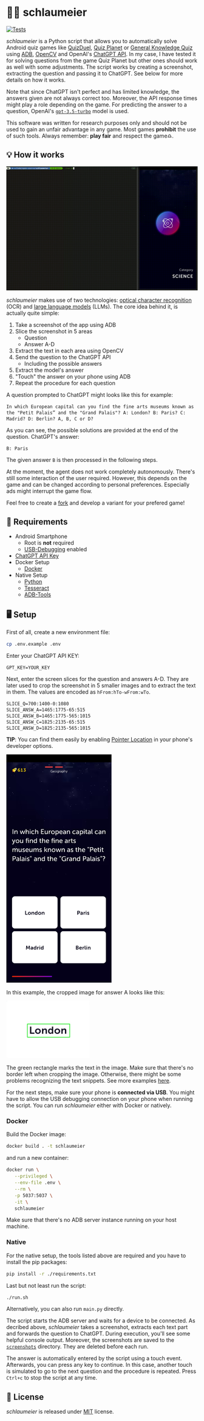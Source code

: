 # 🧙‍♂️ schlaumeier

[![Tests](https://github.com/larswaechter/schlaumeier/actions/workflows/tests.yaml/badge.svg)](https://github.com/larswaechter/schlaumeier/actions/workflows/tests.yaml)

_schlaumeier_ is a Python script that allows you to automatically solve Android quiz games like [QuizDuel](https://play.google.com/store/apps/details?id=se.maginteractive.quizduel2&hl=en&gl=US), [Quiz Planet](https://play.google.com/store/apps/details?id=com.lotum.quizplanet&hl=en&gl=US) or [General Knowledge Quiz](https://play.google.com/store/apps/details?id=com.timleg.quiz&hl=en&gl=US) using [ADB](https://developer.android.com/studio/command-line/adb), [OpenCV](https://opencv.org/) and OpenAI's [ChatGPT API](https://openai.com/blog/gpt-3-apps). In my case, I have tested it for solving questions from the game Quiz Planet but other ones should work as well with some adjustments. The script works by creating a screenshot, extracting the question and passing it to ChatGPT. See below for more details on how it works.

Note that since ChatGPT isn't perfect and has limited knowledge, the answers given are not always correct too. Moreover, the API response times might play a role depending on the game. For predicting the answer to a question, OpenAI's [`gpt-3.5-turbo`](https://platform.openai.com/docs/models/gpt-3-5) model is used.

This software was written for research purposes only and should not be used to gain an unfair advantage in any game. Most games **prohibit** the use of such tools. Always remember: **play fair** and respect the game♎.

## 💡 How it works

![Demo](./demo.gif)

_schlaumeier_ makes use of two technologies: [optical character recognition
](https://en.wikipedia.org/wiki/Optical_character_recognition) (OCR) and [large language models](https://blogs.nvidia.com/blog/2023/01/26/what-are-large-language-models-used-for/#:~:text=A%20large%20language%20model%2C%20or,successful%20applications%20of%20transformer%20models.) (LLMs). The core idea behind it, is actually quite simple:

1. Take a screenshot of the app using ADB
2. Slice the screenshot in 5 areas
   - Question
   - Answer A-D
3. Extract the text in each area using OpenCV
4. Send the question to the ChatGPT API
   - Including the possible answers
5. Extract the model's answer
6. "Touch" the answer on your phone using ADB
7. Repeat the procedure for each question

A question prompted to ChatGPT might looks like this for example:

```
In which European capital can you find the fine arts museums known as the "Petit Palais” and the "Grand Palais"? A: London? B: Paris? C: Madrid? D: Berlin? A, B, C or D?
```

As you can see, the possible solutions are provided at the end of the question. ChatGPT's answer:

```
B: Paris
```

The given answer `B` is then processed in the following steps.

At the moment, the agent does not work completely autonomously. There's still some interaction of the user required. However, this depends on the game and can be changed according to personal preferences. Especially ads might interrupt the game flow.

Feel free to create a [fork](https://github.com/larswaechter/schlaumeier/fork) and develop a variant for your prefered game!

## 📝 Requirements

- Android Smartphone
  - Root is **not** required
  - [USB-Debugging](https://developer.android.com/studio/debug/dev-options#Enable-debugging) enabled
- [ChatGPT API Key](https://devopsforu.com/how-to-connect-to-chat-gpt-api/)
- Docker Setup
  - [Docker](https://www.docker.com/)
- Native Setup
  - [Python](https://www.python.org/)
  - [Tesseract](https://github.com/tesseract-ocr/tesseract)
  - [ADB-Tools](https://developer.android.com/studio/command-line/adb)

## 🖥️ Setup

First of all, create a new environment file:

```bash
cp .env.example .env
```

Enter your ChatGPT API KEY:

```
GPT_KEY=YOUR_KEY
```

Next, enter the screen slices for the question and answers A-D. They are later used to crop the screenshot in 5 smaller images and to extract the text in them. The values are encoded as `hFrom:hTo-wFrom:wTo`.

```
SLICE_Q=700:1400-0:1080
SLICE_ANSW_A=1465:1775-65:515
SLICE_ANSW_B=1465:1775-565:1015
SLICE_ANSW_C=1825:2135-65:515
SLICE_ANSW_D=1825:2135-565:1015
```

**TIP**: You can find them easily by enabling [Pointer Location](https://developer.android.com/studio/debug/dev-options#input) in your phone's developer options.

<img src="./examples/screen.jpg" height="600">

In this example, the cropped image for answer A looks like this:

<img src="./examples/answ_A.jpg" height="150">

The green rectangle marks the text in the image. Make sure that there's no border left when cropping the image. Otherwise, there might be some problems recognizing the text snippets. See more examples [here](https://github.com/larswaechter/quizmaster/tree/main/examples).

For the next steps, make sure your phone is **connected via USB**. You might have to allow the USB debugging connection on your phone when running the script. You can run _schlaumeier_ either with Docker or natively.

### Docker

Build the Docker image:

```bash
docker build . -t schlaumeier
```

and run a new container:

```bash
docker run \
   --privileged \
   --env-file .env \
   --rm \
   -p 5037:5037 \
   -it \
   schlaumeier
```

Make sure that there's no ADB server instance running on your host machine.

### Native

For the native setup, the tools listed above are required and you have to install the pip packages:

```bash
pip install -r ./requirements.txt
```

Last but not least run the script:

```bash
./run.sh
```

Alternatively, you can also run `main.py` directly.

The script starts the ADB server and waits for a device to be connected. As decribed above, _schlaumeier_ takes a screenshot, extracts each text part and forwards the question to ChatGPT. During execution, you'll see some helpful console output. Moreover, the screenshots are saved to the [`screenshots`](https://github.com/larswaechter/schlaumeier/tree/main/screenshots) directory. They are deleted before each run.

The answer is automatically entered by the script using a touch event. Afterwards, you can press any key to continue. In this case, another touch is simulated to go to the next question and the procedure is repeated. Press `Ctrl+c` to stop the script at any time.

## 🔑 License

_schlaumeier_ is released under [MIT](https://github.com/larswaechter/schlaumeier/blob/main/LICENSE) license.
